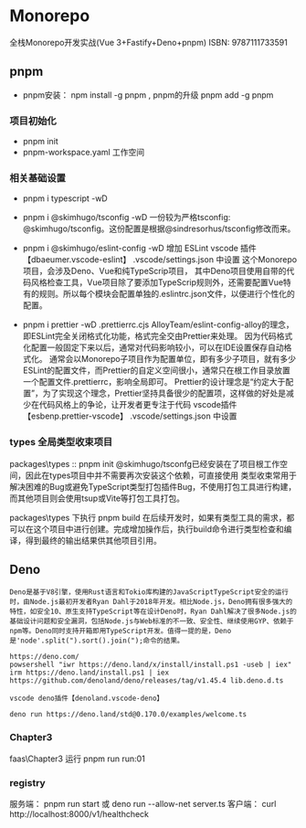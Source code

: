 # Monorepo
全栈Monorepo开发实战(Vue 3+Fastify+Deno+pnpm)  ISBN: 9787111733591

## pnpm
+ pnpm安装： npm install -g pnpm , pnpm的升级 pnpm add -g pnpm
### 项目初始化
+ pnpm init
+ pnpm-workspace.yaml 工作空间

### 相关基础设置
+ pnpm i typescript -wD
+ pnpm i @skimhugo/tsconfig -wD 一份较为严格tsconfig: @skimhugo/tsconfig。这份配置是根据@sindresorhus/tsconfig修改而来。
+ pnpm i @skimhugo/eslint-config -wD 增加 ESLint vscode 插件【dbaeumer.vscode-eslint】
.vscode/settings.json 中设置
这个Monorepo项目，会涉及Deno、Vue和纯TypeScrip项目，
其中Deno项目使用自带的代码风格检查工具，Vue项目除了要添加TypeScrip规则外，还需要配置Vue特有的规则。所以每个模块会配置单独的.eslintrc.json文件，以便进行个性化的配置。

+ pnpm i prettier -wD  .prettierrc.cjs
AlloyTeam/eslint-config-alloy的理念，即ESLint完全关闭格式化功能，格式完全交由Prettier来处理。
因为代码格式化配置一般固定下来以后，通常对代码影响较小，可以在IDE设置保存自动格式化。
通常会以Monorepo子项目作为配置单位，即有多少子项目，就有多少ESLint的配置文件，而Prettier的自定义空间很小，通常只在根工作目录放置一个配置文件.prettierrc，影响全局即可。
Prettier的设计理念是“约定大于配置”，为了实现这个理念，Prettier坚持具备很少的配置项，这样做的好处是减少在代码风格上的争论，让开发者更专注于代码
vscode插件【esbenp.prettier-vscode】
.vscode/settings.json 中设置

### types 全局类型收束项目
packages\types :: pnpm init
@skimhugo/tsconfg已经安装在了项目根工作空间，因此在types项目中并不需要再次安装这个依赖，可直接使用
类型收束常用于解决困难的Bug或避免TypeScript类型打包插件Bug，不使用打包工具进行构建，而其他项目则会使用tsup或Vite等打包工具打包。

packages\types 下执行 pnpm build 
在后续开发时，如果有类型工具的需求，都可以在这个项目中进行创建。完成增加操作后，执行build命令进行类型检查和编译，得到最终的输出结果供其他项目引用。

## Deno
```
Deno是基于V8引擎，使用Rust语言和Tokio库构建的JavaScriptTypeScript安全的运行时，由Node.js最初开发者Ryan Dahl于2018年开发。相比Node.js，Deno拥有很多强大的特性，如安全10、原生支持TypeScript等在设计Deno时，Ryan Dahl解决了很多Node.js的基础设计问题和安全漏洞，包括Node.js与Web标准的不一致、安全性、继续使用GYP、依赖于npm等。Deno同时支持开箱即用TypeScript开发。值得一提的是，Deno是'node'.split(").sort().join(");命令的结果。

https://deno.com/
powsershell "iwr https://deno.land/x/install/install.ps1 -useb | iex"
irm https://deno.land/install.ps1 | iex
https://github.com/denoland/deno/releases/tag/v1.45.4 lib.deno.d.ts

vscode deno插件【denoland.vscode-deno】

deno run https://deno.land/std@0.170.0/examples/welcome.ts

```
### Chapter3
faas\Chapter3 运行 pnpm run run:01

### registry
服务端： pnpm run start 或 deno run --allow-net server.ts
客户端： curl http://localhost:8000/v1/healthcheck

